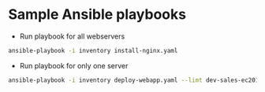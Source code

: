 # Sample Ansible playbooks



- Run playbook for all webservers

```bash
ansible-playbook -i inventory install-nginx.yaml
```

- Run playbook for only one server

```bash
ansible-playbook -i inventory deploy-webapp.yaml --limt dev-sales-ec201
```
